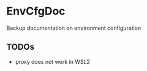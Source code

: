 # EnvCfgDoc
Backup documentation on environment configuration

## TODOs

- proxy does not work in WSL2
